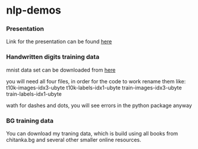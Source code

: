 # nlp-demos

### Presentation
Link for the presentation can be found [here](https://docs.google.com/presentation/d/1ndh6JKX87hJpcwiy1PnVXz0aO_15yxu5d5TqHhJtI8I/edit?usp=sharing) 

### Handwritten digits training data

mnist data set can be downloaded from [here](http://yann.lecun.com/exdb/mnist/)

you will need all four files, in order for the code to work rename them like:
t10k-images-idx3-ubyte
t10k-labels-idx1-ubyte
train-images-idx3-ubyte
train-labels-idx1-ubyte

wath for dashes and dots, you will see errors in the python package anyway

### BG training data

You can download my traning data, which is build using all books from chitanka.bg and several other smaller online resources.


       
